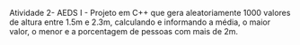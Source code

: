 Atividade 2- AEDS I -
 Projeto em C++ que gera aleatoriamente 1000 valores de altura entre 1.5m e 2.3m, calculando e informando a média, o maior valor, o menor e a porcentagem de pessoas com mais de 2m.
